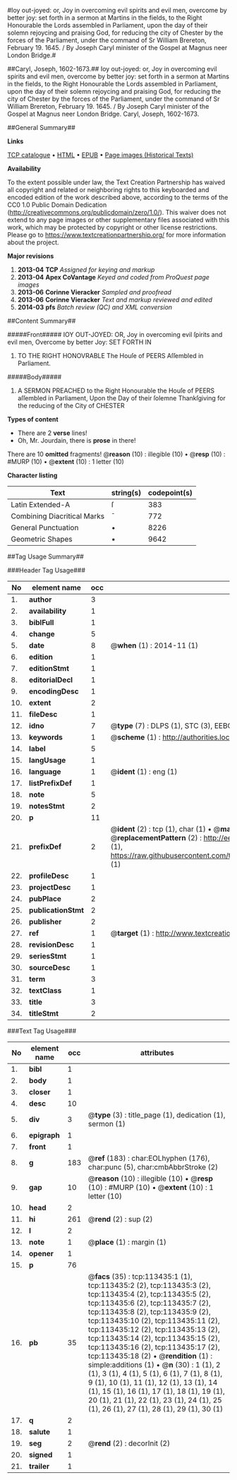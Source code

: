 #Ioy out-joyed: or, Joy in overcoming evil spirits and evil men, overcome by better joy: set forth in a sermon at Martins in the fields, to the Right Honourable the Lords assembled in Parliament, upon the day of their solemn rejoycing and praising God, for reducing the city of Chester by the forces of the Parliament, under the command of Sr William Brereton, February 19. 1645. / By Joseph Caryl minister of the Gospel at Magnus neer London Bridge.#

##Caryl, Joseph, 1602-1673.##
Ioy out-joyed: or, Joy in overcoming evil spirits and evil men, overcome by better joy: set forth in a sermon at Martins in the fields, to the Right Honourable the Lords assembled in Parliament, upon the day of their solemn rejoycing and praising God, for reducing the city of Chester by the forces of the Parliament, under the command of Sr William Brereton, February 19. 1645. / By Joseph Caryl minister of the Gospel at Magnus neer London Bridge.
Caryl, Joseph, 1602-1673.

##General Summary##

**Links**

[TCP catalogue](http://www.ota.ox.ac.uk/tcp/)  • 
[HTML](http://tei.it.ox.ac.uk/tcp/Texts-HTML/free/A81/A81211.html)  • 
[EPUB](http://tei.it.ox.ac.uk/tcp/Texts-EPUB/free/A81/A81211.epub) • 
[Page images (Historical Texts)](https://historicaltexts.jisc.ac.uk/eebo-99861303e)

**Availability**

To the extent possible under law, the Text Creation Partnership has waived all copyright and related or neighboring rights to this keyboarded and encoded edition of the work described above, according to the terms of the CC0 1.0 Public Domain Dedication (http://creativecommons.org/publicdomain/zero/1.0/). This waiver does not extend to any page images or other supplementary files associated with this work, which may be protected by copyright or other license restrictions. Please go to https://www.textcreationpartnership.org/ for more information about the project.

**Major revisions**

1. __2013-04__ __TCP__ *Assigned for keying and markup*
1. __2013-04__ __Apex CoVantage__ *Keyed and coded from ProQuest page images*
1. __2013-06__ __Corinne Vieracker__ *Sampled and proofread*
1. __2013-06__ __Corinne Vieracker__ *Text and markup reviewed and edited*
1. __2014-03__ __pfs__ *Batch review (QC) and XML conversion*

##Content Summary##

#####Front#####
IOY OUT-JOYED: OR, Joy in overcoming evil ſpirits and evil men, Overcome by better Joy: SET FORTH IN
1. TO THE RIGHT HONOVRABLE The Houſe of PEERS Aſſembled in Parliament.

#####Body#####

1. A SERMON PREACHED to the Right Honourable the Houſe of PEERS aſſembled in Parliament, Upon the Day of their ſolemne Thankſgiving for the reducing of the City of CHESTER

**Types of content**

  * There are 2 **verse** lines!
  * Oh, Mr. Jourdain, there is **prose** in there!

There are 10 **omitted** fragments! 
 @__reason__ (10) : illegible (10)  •  @__resp__ (10) : #MURP (10)  •  @__extent__ (10) : 1 letter (10)

**Character listing**


|Text|string(s)|codepoint(s)|
|---|---|---|
|Latin Extended-A|ſ|383|
|Combining             Diacritical Marks|̄|772|
|General Punctuation|•|8226|
|Geometric Shapes|▪|9642|

##Tag Usage Summary##

###Header Tag Usage###

|No|element name|occ|attributes|
|---|---|---|---|
|1.|__author__|3||
|2.|__availability__|1||
|3.|__biblFull__|1||
|4.|__change__|5||
|5.|__date__|8| @__when__ (1) : 2014-11 (1)|
|6.|__edition__|1||
|7.|__editionStmt__|1||
|8.|__editorialDecl__|1||
|9.|__encodingDesc__|1||
|10.|__extent__|2||
|11.|__fileDesc__|1||
|12.|__idno__|7| @__type__ (7) : DLPS (1), STC (3), EEBO-CITATION (1), PROQUEST (1), VID (1)|
|13.|__keywords__|1| @__scheme__ (1) : http://authorities.loc.gov/ (1)|
|14.|__label__|5||
|15.|__langUsage__|1||
|16.|__language__|1| @__ident__ (1) : eng (1)|
|17.|__listPrefixDef__|1||
|18.|__note__|5||
|19.|__notesStmt__|2||
|20.|__p__|11||
|21.|__prefixDef__|2| @__ident__ (2) : tcp (1), char (1)  •  @__matchPattern__ (2) : ([0-9\-]+):([0-9IVX]+) (1), (.+) (1)  •  @__replacementPattern__ (2) : http://eebo.chadwyck.com/downloadtiff?vid=$1&page=$2 (1), https://raw.githubusercontent.com/textcreationpartnership/Texts/master/tcpchars.xml#$1 (1)|
|22.|__profileDesc__|1||
|23.|__projectDesc__|1||
|24.|__pubPlace__|2||
|25.|__publicationStmt__|2||
|26.|__publisher__|2||
|27.|__ref__|1| @__target__ (1) : http://www.textcreationpartnership.org/docs/. (1)|
|28.|__revisionDesc__|1||
|29.|__seriesStmt__|1||
|30.|__sourceDesc__|1||
|31.|__term__|3||
|32.|__textClass__|1||
|33.|__title__|3||
|34.|__titleStmt__|2||


###Text Tag Usage###

|No|element name|occ|attributes|
|---|---|---|---|
|1.|__bibl__|1||
|2.|__body__|1||
|3.|__closer__|1||
|4.|__desc__|10||
|5.|__div__|3| @__type__ (3) : title_page (1), dedication (1), sermon (1)|
|6.|__epigraph__|1||
|7.|__front__|1||
|8.|__g__|183| @__ref__ (183) : char:EOLhyphen (176), char:punc (5), char:cmbAbbrStroke (2)|
|9.|__gap__|10| @__reason__ (10) : illegible (10)  •  @__resp__ (10) : #MURP (10)  •  @__extent__ (10) : 1 letter (10)|
|10.|__head__|2||
|11.|__hi__|261| @__rend__ (2) : sup (2)|
|12.|__l__|2||
|13.|__note__|1| @__place__ (1) : margin (1)|
|14.|__opener__|1||
|15.|__p__|76||
|16.|__pb__|35| @__facs__ (35) : tcp:113435:1 (1), tcp:113435:2 (2), tcp:113435:3 (2), tcp:113435:4 (2), tcp:113435:5 (2), tcp:113435:6 (2), tcp:113435:7 (2), tcp:113435:8 (2), tcp:113435:9 (2), tcp:113435:10 (2), tcp:113435:11 (2), tcp:113435:12 (2), tcp:113435:13 (2), tcp:113435:14 (2), tcp:113435:15 (2), tcp:113435:16 (2), tcp:113435:17 (2), tcp:113435:18 (2)  •  @__rendition__ (1) : simple:additions (1)  •  @__n__ (30) : 1 (1), 2 (1), 3 (1), 4 (1), 5 (1), 6 (1), 7 (1), 8 (1), 9 (1), 10 (1), 11 (1), 12 (1), 13 (1), 14 (1), 15 (1), 16 (1), 17 (1), 18 (1), 19 (1), 20 (1), 21 (1), 22 (1), 23 (1), 24 (1), 25 (1), 26 (1), 27 (1), 28 (1), 29 (1), 30 (1)|
|17.|__q__|2||
|18.|__salute__|1||
|19.|__seg__|2| @__rend__ (2) : decorInit (2)|
|20.|__signed__|1||
|21.|__trailer__|1||
